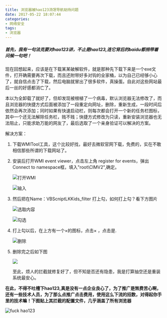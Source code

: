 ```yaml
---
title: 浏览器被hao123流氓导航劫持问题
date: 2017-05-22 18:07:44
categories: 
- 网络安全
tags:
- 浏览器
---
```


#####   首先，我有一句法克要对hao123讲，不止是hao123,连它背后的baidu都捎带着问候一句吧！

现在回想起来，应该是在下载某某破解软件，就是那种先下载下来是一个exe文件，打开确需要再次下载，而且还附带好多对钩的全家桶，以为自己已经够小心了，就自信点击了下载，然后电脑就冒出了很多软件，真操蛋。自此对这些网站最后一丝的好感都消亡了。

本以为全卸载了就好了，但却发现被根植了一个病毒，默认浏览器无法修改了，而且浏览器的快捷方式后面被添加了一段重定向网址，删除，重新生成，一段时间后依然会再次添加；同时如果有快速启动栏，则每次都会打开一个新的任务栏图标，其中一个还无法解除任务栏，贱不贱；快捷方式修改为只读，重新安装浏览器也无法阻止，只能求助万能的网友了，最后选取了一个亲身验证可以解决的方案。

解决方案：

1. 下载WMITool工具，这个比较好找，最好去微软官网下载，免费的，实在不敢相信那些所谓的下载网站了。

2. 安装后打开WMI event viewer，点击左上角 register for events，弹出Connect to namespace框，填入"root\CIMV2",确定。

   ![打开WMI](http://cdn.bayllech.cn/snipaste_20170522_215047.png)

   ![输入](http://cdn.bayllech.cn/snipaste_20170522_215427.png)

3. 然后把在Name：VBScniptLKKids_filter 打上勾，如何打上勾？看下方图片

   ![选取内容](http://cdn.bayllech.cn/1.png)

   ![勾选](http://cdn.bayllech.cn/2.png)

4. 打上勾以后，在上方有一个×的图标，点击× ，点击是.

   ![删除](http://cdn.bayllech.cn/3.png)

5. 删除完之后如下图

   ![](http://cdn.bayllech.cn/3.png)

   至此，烦人的拦截就修复好了，但不知是否还有隐患，我是打算抽空还是重装系统最安心。

**在此，不得不吐槽下hao123,真是没有一点企业良心了，为了推广是煞费苦心啊，还有一些技术人员，为了那么点推广点击费用，使用这么下流的招数，对得起你手里的技术嘛！下图贴上其拦截的配置文件，几乎涵盖了所有浏览器**

![fuck hao123](http://cdn.bayllech.cn/fuckhao123.png)





